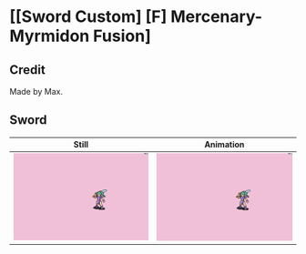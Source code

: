 # [\[Sword Custom\] \[F\] Mercenary-Myrmidon Fusion]

## Credit

Made by Max.

## Sword

| Still | Animation |
| :---: | :-------: |
| ![Sword still](./Sword_000.png) | ![Sword animation](./Sword.gif) |
